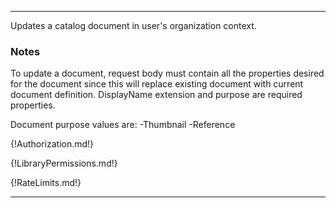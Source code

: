 ---

Updates a catalog document in user's organization context.

### Notes

To update a document, request body must contain all the properties desired for the document since this will replace existing document with current document definition. DisplayName extension and purpose are required properties.

Document purpose values are:
-Thumbnail 
-Reference

{!Authorization.md!}

{!LibraryPermissions.md!}

{!RateLimits.md!}

---